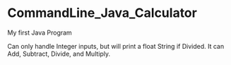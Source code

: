 # CommandLine_Java_Calculator
My first Java Program


Can only handle Integer inputs,
but will print a float String if Divided.
It can Add, Subtract, Divide, and Multiply.

